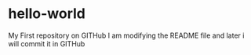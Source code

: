 # hello-world
My First repository on GITHub
I am modifying the README file and later i will commit it in GITHub  

